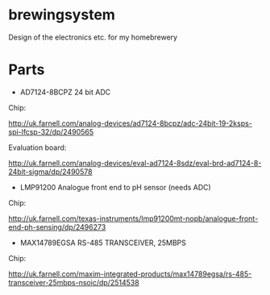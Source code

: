 # brewingsystem
Design of the electronics etc. for my homebrewery

# Parts

* AD7124-8BCPZ 24 bit ADC

Chip: 

http://uk.farnell.com/analog-devices/ad7124-8bcpz/adc-24bit-19-2ksps-spi-lfcsp-32/dp/2490565 

Evaluation board: 

http://uk.farnell.com/analog-devices/eval-ad7124-8sdz/eval-brd-ad7124-8-24bit-sigma/dp/2490578

* LMP91200 Analogue front end to pH sensor (needs ADC)

Chip:

http://uk.farnell.com/texas-instruments/lmp91200mt-nopb/analogue-front-end-ph-sensing/dp/2496273


* MAX14789EGSA RS-485 TRANSCEIVER, 25MBPS

Chip:

http://uk.farnell.com/maxim-integrated-products/max14789egsa/rs-485-transceiver-25mbps-nsoic/dp/2514538
